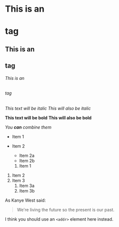 # This is an <h1> tag
## This is an <h2> tag
###### This is an <h6> tag


*This text will be italic*
_This will also be italic_

**This text will be bold**
__This will also be bold__

_You **can** combine them_


* Item 1
* Item 2
  * Item 2a
  * Item 2b


  1. Item 1
1. Item 2
1. Item 3
   1. Item 3a
   1. Item 3b




As Kanye West said:

> We're living the future so
> the present is our past.


I think you should use an
`<addr>` element here instead.
